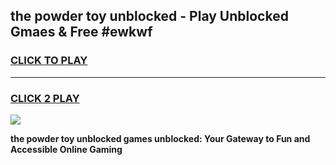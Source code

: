 
## the powder toy unblocked - Play Unblocked Gmaes & Free #ewkwf
<h3>
<a href="https://news.freeplayer.one?title=the_powder_toy_unblocked&ref=27F">CLICK TO PLAY</a></h3>
<hr>

<h3>
<a href="https://news.freeplayer.one?title=the_powder_toy_unblocked&ref=27F">CLICK 2 PLAY</a>
  
</h3>

<a href="https://news.freeplayer.one?title=the_powder_toy_unblocked&ref=27F/"><img src="https://clearcache.store/games.png"></a>


**the powder toy unblocked games unblocked: Your Gateway to Fun and Accessible Online Gaming**
